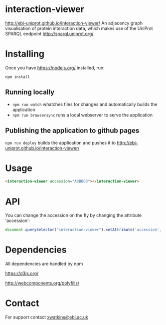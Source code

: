 # interaction-viewer
http://ebi-uniprot.github.io/interaction-viewer/
An adjacency graph visualisation of protein interaction data, which makes use of the UniProt SPARQL endpoint http://sparql.uniprot.org/

# Installing
Once you have https://nodejs.org/ installed, run:
```
npm install
```

## Running locally
 - ```npm run watch``` whatches files for changes and automatically builds the application
 - ```npm run browsersync``` runs a local webserver to serve the application

## Publishing the application to github pages
```npm run deploy``` 
builds the application and pushes it to http://ebi-uniprot.github.io/interaction-viewer/

# Usage
```html
<interaction-viewer accession="A8BBG3"></interaction-viewer>
```

# API
You can change the accession on the fly by changing the attribute 'accession':
```javascript
document.querySelector("interaction-viewer").setAttribute('accession', accession);
```

# Dependencies
All dependencies are handled by npm

https://d3js.org/

http://webcomponents.org/polyfills/

# Contact
For support contact xwatkins@ebi.ac.uk
